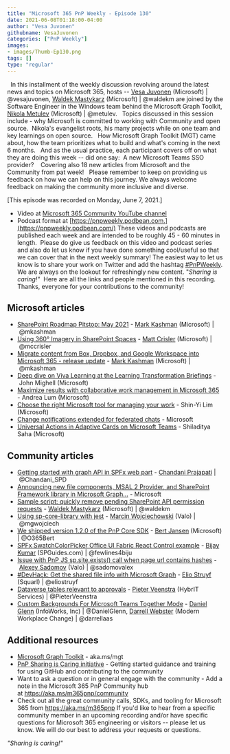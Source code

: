 ```yaml
---
title: "Microsoft 365 PnP Weekly - Episode 130"
date: 2021-06-08T01:18:00-04:00
author: "Vesa Juvonen"
githubname: VesaJuvonen
categories: ["PnP Weekly"]
images:
- images/Thumb-Ep130.png
tags: []
type: "regular"
---
```

 
In this installment of the weekly discussion revolving around the latest
news and topics on Microsoft 365, hosts -- [Vesa
Juvonen](http://twitter.com/vesajuvonen) (Microsoft) |
@vesajuvonen, [Waldek
Mastykarz](http://twitter.com/waldekm) (Microsoft) | @waldekm are
joined by the Software Engineer in the Windows team behind the Microsoft
Graph Toolkit, [Nikola Metulev](http://twitter.com/metulev) (Microsoft)
| @metulev.   Topics discussed in this session include - why Microsoft
is committed to working with Community and open source.  Nikola's
evangelist roots, his many projects while on one team and key learnings
on open source.   How Microsoft Graph Toolkit (MGT) came about, how the
team prioritizes what to build and what's coming in the next 6 months. 
 And as the usual practice, each participant covers off on what they are
doing this week -- did one say:  A new Microsoft Teams SSO provider?   
Covering also 18 new articles from Microsoft and the Community from pat
week!  
Please remember to keep on providing us feedback on how we can help on
this journey. We always welcome feedback on making the community more
inclusive and diverse.

[This episode was recorded on Monday, June 7,
2021.]

-   Video at [Microsoft 365 Community YouTube
    channel](https://aka.ms/m365pnp-videos)
-   Podcast format
    at [https://pnpweekly.podbean.com.](https://pnpweekly.podbean.com/)
These videos and podcasts are published each week and are intended to be
roughly 45 - 60 minutes in length.  Please do give us feedback on this
video and podcast series and also do let us know if you have done
something cool/useful so that we can cover that in the next weekly
summary! The easiest way to let us know is to share your work on Twitter
and add the
hashtag [#PnPWeekly](https://twitter.com/search?q=%23pnpweekly). We are
always on the lookout for refreshingly new content. "*Sharing is
caring!"* 
Here are all the links and people mentioned in this recording. Thanks,
everyone for your contributions to the community!


## Microsoft articles

-   [SharePoint Roadmap Pitstop: May
    2021](https://techcommunity.microsoft.com/t5/microsoft-sharepoint-blog/sharepoint-roadmap-pitstop-may-2021/ba-p/2405130?WT.mc_id=m365-30992-wmastyka) -
    [Mark Kashman](https://twitter.com/mkashman) (Microsoft)
    | @mkashman
-   [Using 360° Imagery in SharePoint
    Spaces](https://techcommunity.microsoft.com/t5/microsoft-sharepoint-blog/using-360-imagery-in-sharepoint-spaces/ba-p/2376408?WT.mc_id=m365-30992-wmastyka) -
    [Matt Crisler](https://twitter.com/mccrisler) (Microsoft)
    | @mccrisler
-   [Migrate content from Box, Dropbox, and Google Workspace into
    Microsoft 365 - release
    update](https://techcommunity.microsoft.com/t5/microsoft-sharepoint-blog/migrate-content-from-box-dropbox-and-google-workspace-into/ba-p/2405952?WT.mc_id=m365-30992-wmastyka) -
    [Mark Kashman](https://twitter.com/mkashman) (Microsoft)
    | @mkashman
-   [Deep dive on Viva Learning at the Learning Transformation
    Briefings](https://techcommunity.microsoft.com/t5/microsoft-viva-blog/deep-dive-on-viva-learning-at-the-learning-transformation/ba-p/2393797?WT.mc_id=m365-30992-wmastyka)
    - John Mighell (Microsoft)
-   [Maximize results with collaborative work management in Microsoft
    365](https://techcommunity.microsoft.com/t5/microsoft-365-blog/maximize-results-with-collaborative-work-management-in-microsoft/ba-p/2393857?WT.mc_id=m365-30992-wmastyka)
    - Andrea Lum (Microsoft)
-   [Choose the right Microsoft tool for managing your
    work](https://techcommunity.microsoft.com/t5/microsoft-365-blog/choose-the-right-microsoft-tool-for-managing-your-work/ba-p/2374115?WT.mc_id=m365-30992-wmastyka)
    - Shin-Yi Lim (Microsoft)
-   [Change notifications extended for federated
    chats](https://developer.microsoft.com/microsoft-365/blogs/change-notifications-extended-for-federated-chats/?WT.mc_id=m365-30992-wmastyka) -
    Microsoft
-   [Universal Actions in Adaptive Cards on Microsoft
    Teams](https://developer.microsoft.com/microsoft-365/blogs/universal-actions-in-adaptive-cards-on-microsoft-teams/?WT.mc_id=m365-30992-wmastyka)
    - Shiladitya Saha (Microsoft)

## Community articles

-   [Getting started with graph API in SPFx web
    part](https://techcommunity.microsoft.com/t5/microsoft-365-pnp-blog/getting-started-with-graph-api-in-spfx-webpart/ba-p/2401064?WT.mc_id=m365-30992-wmastyka)
    - [Chandani
    Prajapati](https://twitter.com/Chandani_SPD) | @Chandani_SPD
-   [Announcing new file components, MSAL 2 Provider, and SharePoint
    Framework library in Microsoft
    Graph\...](https://developer.microsoft.com/graph/blogs/announcing-new-file-components-msal-2-provider-and-sharepoint-framework-library-in-microsoft-graph-toolkit/?WT.mc_id=m365-30992-wmastyka) -
    Microsoft
-   [Sample script: quickly remove pending SharePoint API permission
    requests](https://blog.mastykarz.nl/sample-script-quickly-remove-pending-sharepoint-api-permission-requests/)
    - [Waldek Mastykarz](https://twitter.com/waldekm) (Microsoft)
    | @waldekm
-   [Using sp-core-library with
    jest](https://mgwdevcom.wordpress.com/2021/06/04/using-sp-core-library-with-jest/)
    - [Marcin Wojciechowski](https://twitter.com/mgwojciech) (Valo)
    | @mgwojciech
-   [We shipped version 1.2.0 of the PnP Core
    SDK](https://twitter.com/O365Bert/status/1401911699763048458) -
    [Bert Jansen](https://twitter.com/O365Bert) (Microsoft)
    | @O365Bert
-   [SPFx SwatchColorPicker Office UI Fabric React Control
    example](https://www.spguides.com/swatchcolorpicker/) - [Bijay
    Kumar](https://twitter.com/fewlines4biju) (SPGuides.com)
    | @fewlines4biju
-   [Issue with PnP JS sp.site.exists() call when page url contains
    hashes](http://sadomovalex.blogspot.com/2021/06/issue-with-pnp-js-spsiteexists-call.html)
    - [Alexey Sadomov](https://twitter.com/sadomovalex) (Valo)
    | @sadomovalex
-   [#DevHack: Get the shared file info with Microsoft
    Graph](https://www.eliostruyf.com/devhack-shared-file-info-microsoft-graph/?utm_source=feedburner&utm_medium=feed&utm_campaign=Feed:+estruyf+(Elio+Struyf)) -
    [Elio Struyf](https://twitter.com/eliostruyf) (Squarl)
    | @eliostruyf
-   [Dataverse tables relevant to
    approvals](https://sharepains.com/2021/06/04/power-automate-approvals-and-dataverse/)
    - [Pieter Veenstra](https://twitter.com/PieterVeenstra) (HybrIT
    Services) | @PieterVeenstra
-   [Custom Backgrounds For Microsoft Teams Together
    Mode](https://regarding365.com/custom-backgrounds-for-microsoft-teams-together-mode-2b173f697d59)
    - [Daniel Glenn](https://twitter.com/DanielGlenn) (InfoWorks, Inc)
    | @DanielGlenn, [Darrell
    Webster](http://twitter.com/darrellaas) (Modern Workplace Change) |
    @darrellaas

## Additional resources

-   [Microsoft Graph Toolkit](https://aka.ms/mgt) - aka.ms/mgt
-   [PnP Sharing is Caring
    initiative](https://aka.ms/sharing-is-caring) - Getting started
    guidance and training for using GitHub and contributing to the
    community
-   Want to ask a question or in general engage with the community - Add
    a note in the Microsoft 365 PnP Community hub
    at <https://aka.ms/m365pnp/community>
-   Check out all the great community calls, SDKs, and tooling for
    Microsoft 365 from <https://aka.ms/m365pnp>
If you'd like to hear from a specific community member in an upcoming
recording and/or have specific questions for Microsoft 365 engineering
or visitors -- please let us know. We will do our best to address your
requests or questions.

*"Sharing is caring!"*
